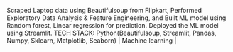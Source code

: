 Scraped Laptop data using Beautifulsoup from Flipkart, Performed Exploratory Data Analysis & Feature Engineering, and Built ML model using Random forest, Linear regression for prediction.
Deployed the ML model using Streamlit.
TECH STACK: Python(Beautifulsoup, Streamlit, Pandas, Numpy, Sklearn, Matplotlib, Seaborn) | Machine learning |
